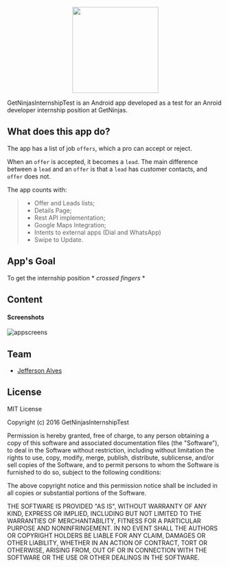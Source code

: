 <p align="center">
  <img height="200" src="https://cloud.githubusercontent.com/assets/7515790/21575755/e37de152-cefe-11e6-9f4c-75c876618b42.jpg">
</p>

GetNinjasInternshipTest is an Android app developed as a test for an Anroid developer internship position at GetNinjas.


What does this app do?
-------------
The app has a list of job `offers`, which a pro can accept or reject.

When an `offer` is accepted, it becomes a `lead`. The main difference between a `lead` and an `offer` is that a `lead` has customer contacts, and `offer` does not.

The app counts with:
> - Offer and Leads lists;
> - Details Page;
> - Rest API implementation;
> - Google Maps Integration;
> - Intents to external apps (Dial and WhatsApp)
> - Swipe to Update.

App's Goal
-------------
To get the internship position  * *crossed fingers* *


Content
-------------
#### Screenshots
![appscreens](https://cloud.githubusercontent.com/assets/7515790/21575829/b49cd764-cf01-11e6-9959-0138651c236e.png)


Team
-------------
- [Jefferson Alves](https://www.linkedin.com/in/jeffersonalvess)



License
-------------
MIT License

Copyright (c) 2016 GetNinjasInternshipTest

Permission is hereby granted, free of charge, to any person obtaining a copy
of this software and associated documentation files (the "Software"), to deal
in the Software without restriction, including without limitation the rights
to use, copy, modify, merge, publish, distribute, sublicense, and/or sell
copies of the Software, and to permit persons to whom the Software is
furnished to do so, subject to the following conditions:

The above copyright notice and this permission notice shall be included in all
copies or substantial portions of the Software.

THE SOFTWARE IS PROVIDED "AS IS", WITHOUT WARRANTY OF ANY KIND, EXPRESS OR
IMPLIED, INCLUDING BUT NOT LIMITED TO THE WARRANTIES OF MERCHANTABILITY,
FITNESS FOR A PARTICULAR PURPOSE AND NONINFRINGEMENT. IN NO EVENT SHALL THE
AUTHORS OR COPYRIGHT HOLDERS BE LIABLE FOR ANY CLAIM, DAMAGES OR OTHER
LIABILITY, WHETHER IN AN ACTION OF CONTRACT, TORT OR OTHERWISE, ARISING FROM,
OUT OF OR IN CONNECTION WITH THE SOFTWARE OR THE USE OR OTHER DEALINGS IN THE
SOFTWARE.
